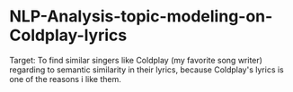 # NLP-Analysis-topic-modeling-on-Coldplay-lyrics

Target: To find similar singers like Coldplay (my favorite song writer) regarding to semantic similarity in their lyrics, because Coldplay's lyrics is one of the reasons i like them.
